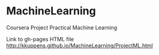 MachineLearning
===============

Coursera Project Practical Machine Learning

Link to gh-pages HTML file
http://kkuppens.github.io/MachineLearning/ProjectML.html
